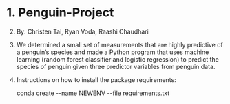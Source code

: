 # 1. Penguin-Project

2. By: Christen Tai, Ryan Voda, Raashi Chaudhari

3. We determined a small set of measurements that are highly predictive of a penguin’s species and made a Python program that uses machine learning (random forest classifier and logistic regression) to predict the species of penguin given three predictor variables from penguin data.

4. Instructions on how to install the package requirements: 

   conda create --name NEWENV --file requirements.txt
